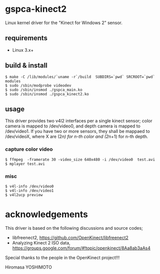 # gspca-kinect2

Linux kernel driver for the "Kinect for Windows 2" sensor.

## requirements ##
* Linux 3.x+

## build & install

```
$ make -C /lib/modules/`uname -r`/build  SUBDIRS=`pwd` SRCROOT=`pwd` modules  
$ sudo /sbin/modprobe videodev
$ sudo /sbin/insmod ./gspca_main.ko  
$ sudo /sbin/insmod ./gspca_kinect2.ko  
```

## usage

This driver provides two v4l2 interfaces per a single kinect sensor; color camera is mapped to /dev/video0, and depth camera is mapped to /dev/video1.
If you have two or more sensors, they shall be mappaed to /dev/videoX, where X are (2*n) for n-th color and (2*n+1) for n-th depth.

### capture color video

```
$ ffmpeg  -framerate 30 -video_size 640x480 -i /dev/video0  test.avi  
$ mplayer test.avi  
```

### misc

```
$ v4l-info /dev/video0  
$ v4l-info /dev/video1  
$ v4l2ucp preview  
```

# acknowledgements

This driver is based on the following discussions and source codes;
- libfreenect2, https://github.com/OpenKinect/libfreenect2
- Analyzing Kinect 2 ISO data, https://groups.google.com/forum/#!topic/openkinect/8Aa8ab3aAs4

Special thanks to the people in the OpenKinect project!!!


Hiromasa YOSHIMOTO
